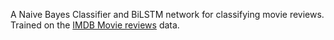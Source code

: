 A Naive Bayes Classifier and BiLSTM network for classifying movie reviews. <br>
Trained on the [IMDB Movie reviews](http://ai.stanford.edu/~amaas/data/sentiment/) data.


